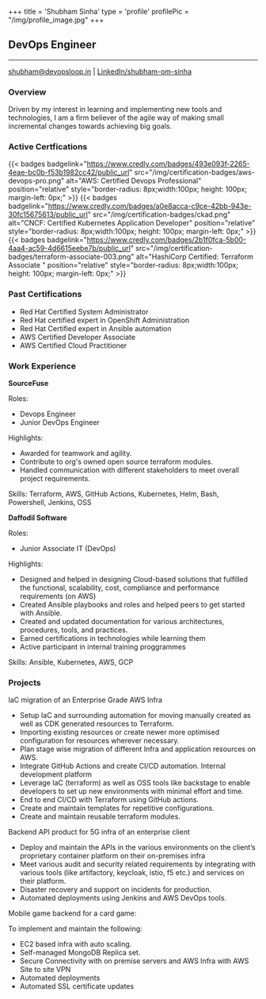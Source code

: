 +++
title = 'Shubham Sinha'
type  = 'profile'
profilePic = "/img/profile_image.jpg"
+++
## DevOps Engineer
___
[shubham@devopsloop.in](mailto:shubham@devopsloop.in) | [LinkedIn/shubham-om-sinha](https://www.linkedin.com/in/shubham-om-sinha/)

### Overview
Driven by my interest in learning and implementing new tools and technologies, I am a firm believer of the agile way of making small incremental changes towards achieving big goals.

### Active Certfications
{{< badges badgelink="https://www.credly.com/badges/493e093f-2265-4eae-bc0b-f53b1982cc42/public_url" src="/img/certification-badges/aws-devops-pro.png" alt="AWS: Certified Devops Professional" position="relative" style="border-radius: 8px;width:100px; height: 100px; margin-left: 0px;" >}}
{{< badges badgelink="https://www.credly.com/badges/a0e8acca-c9ce-42bb-943e-30fc15675613/public_url" src="/img/certification-badges/ckad.png" alt="CNCF: Certified Kubernetes Application Developer" position="relative" style="border-radius: 8px;width:100px; height: 100px; margin-left: 0px;" >}}
{{< badges badgelink="https://www.credly.com/badges/2b1f0fca-5b00-4aa4-ac59-4d6615eebe7b/public_url" src="/img/certification-badges/terraform-associate-003.png" alt="HashiCorp Certified: Terraform Associate " position="relative" style="border-radius: 8px;width:100px; height: 100px; margin-left: 0px;" >}}

### Past Certifications
-  Red Hat Certified System Administrator
-  Red Hat certified expert in OpenShift Administration
-  Red Hat Certified expert in Ansible automation
-  AWS Certified Developer Associate
-  AWS Certified Cloud Practitioner

### Work Experience

**SourceFuse**

Roles:
  - Devops Engineer 
  - Junior DevOps Engineer

Highlights:
  * Awarded for teamwork and agility.
  * Contribute to org's owned open source terraform modules.
  * Handled communication with different stakeholders to meet overall project requirements.

Skills: Terraform, AWS, GitHub Actions, Kubernetes, Helm, Bash, Powershell, Jenkins, OSS

**Daffodil Software**

Roles:
  - Junior Associate IT (DevOps)

Highlights:
  * Designed and helped in designing Cloud-based solutions that fulfilled the functional, scalability, cost, compliance and performance requirements (on AWS)
  * Created Ansible playbooks and roles and helped peers to get started with Ansible.
  * Created and updated documentation for various architectures, procedures, tools, and practices.
  * Earned certifications in technologies while learning them
  * Active participant in internal training proggrammes

Skills: Ansible, Kubernetes, AWS, GCP

### Projects

IaC migration of an Enterprise Grade AWS Infra
- Setup IaC and surrounding automation for moving manually created as well as CDK generated resources to Terraform.
- Importing existing resources or create newer more optimised configuration for resources wherever necessary.
- Plan stage wise migration of different Infra and application resources on AWS.
- Integrate GitHub Actions and create CI/CD automation.
Internal development platform
-  Leverage IaC (terraform) as well as OSS tools like backstage to enable developers to set up new environments with minimal effort and time.
-  End to end CI/CD with Terraform using GitHub actions.
-  Create and maintain templates for repetitive configurations.
-  Create and maintain reusable terraform modules.

Backend API product for 5G infra of an enterprise client
-  Deploy and maintain the APIs in the various environments on the client’s proprietary container platform on their on-premises infra
-  Meet various audit and security related requirements by integrating with various tools (like artifactory, keycloak, istio, f5 etc.) and services on their platform.
-  Disaster recovery and support on incidents for production.
-  Automated deployments using Jenkins and AWS DevOps tools.

Mobile game backend for a card game:

  To implement and maintain the following:
  -  EC2 based infra with auto scaling.
  -  Self-managed MongoDB Replica set.
  -  Secure Connectivity with on premise servers and AWS    Infra with AWS Site to site VPN
  -  Automated deployments
  -  Automated SSL certificate updates


